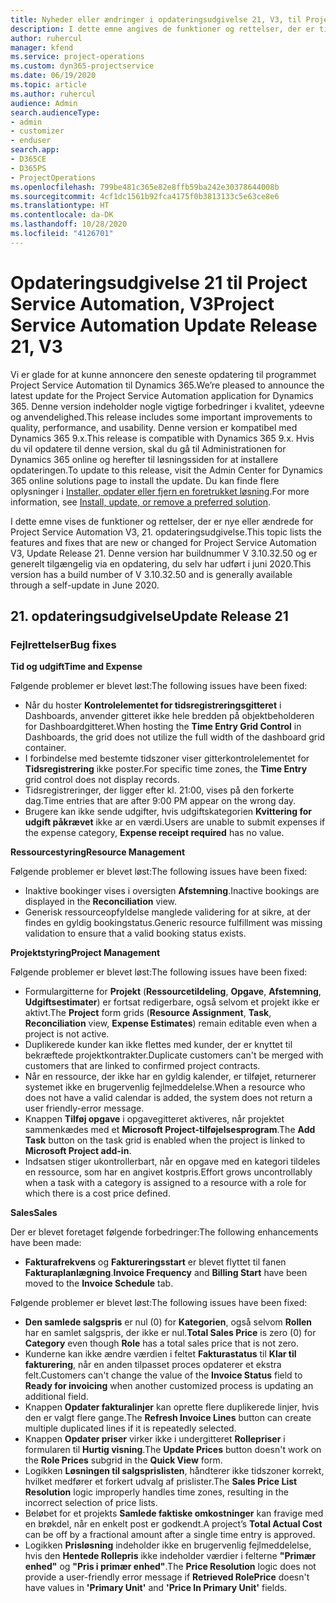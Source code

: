 ```yaml
---
title: Nyheder eller ændringer i opdateringsudgivelse 21, V3, til Project Service Automation
description: I dette emne angives de funktioner og rettelser, der er tilgængelige til Project Service Automation, opdateringsudgivelse 21, V3.
author: ruhercul
manager: kfend
ms.service: project-operations
ms.custom: dyn365-projectservice
ms.date: 06/19/2020
ms.topic: article
ms.author: ruhercul
audience: Admin
search.audienceType:
- admin
- customizer
- enduser
search.app:
- D365CE
- D365PS
- ProjectOperations
ms.openlocfilehash: 799be481c365e82e8ffb59ba242e30378644008b
ms.sourcegitcommit: 4cf1dc1561b92fca4175f0b3813133c5e63ce8e6
ms.translationtype: HT
ms.contentlocale: da-DK
ms.lasthandoff: 10/28/2020
ms.locfileid: "4126701"
---
```

# <a name="project-service-automation-update-release-21-v3"></a><span data-ttu-id="aaa6c-103">Opdateringsudgivelse 21 til Project Service Automation, V3</span><span class="sxs-lookup"><span data-stu-id="aaa6c-103">Project Service Automation Update Release 21, V3</span></span>

<span data-ttu-id="aaa6c-104">Vi er glade for at kunne annoncere den seneste opdatering til programmet Project Service Automation til Dynamics 365.</span><span class="sxs-lookup"><span data-stu-id="aaa6c-104">We’re pleased to announce the latest update for the Project Service Automation application for Dynamics 365.</span></span> <span data-ttu-id="aaa6c-105">Denne version indeholder nogle vigtige forbedringer i kvalitet, ydeevne og anvendelighed.</span><span class="sxs-lookup"><span data-stu-id="aaa6c-105">This release includes some important improvements to quality, performance, and usability.</span></span> <span data-ttu-id="aaa6c-106">Denne version er kompatibel med Dynamics 365 9.x.</span><span class="sxs-lookup"><span data-stu-id="aaa6c-106">This release is compatible with Dynamics 365 9.x.</span></span> <span data-ttu-id="aaa6c-107">Hvis du vil opdatere til denne version, skal du gå til Administrationen for Dynamics 365 online og herefter til løsningssiden for at installere opdateringen.</span><span class="sxs-lookup"><span data-stu-id="aaa6c-107">To update to this release, visit the Admin Center for Dynamics 365 online solutions page to install the update.</span></span> <span data-ttu-id="aaa6c-108">Du kan finde flere oplysninger i [Installer, opdater eller fjern en foretrukket løsning](https://docs.microsoft.com/power-platform/admin/install-remove-preferred-solution).</span><span class="sxs-lookup"><span data-stu-id="aaa6c-108">For more information, see [Install, update, or remove a preferred solution](https://docs.microsoft.com/power-platform/admin/install-remove-preferred-solution).</span></span>

<span data-ttu-id="aaa6c-109">I dette emne vises de funktioner og rettelser, der er nye eller ændrede for Project Service Automation V3, 21. opdateringsudgivelse.</span><span class="sxs-lookup"><span data-stu-id="aaa6c-109">This topic lists the features and fixes that are new or changed for Project Service Automation V3, Update Release 21.</span></span> <span data-ttu-id="aaa6c-110">Denne version har buildnummer V 3.10.32.50 og er generelt tilgængelig via en opdatering, du selv har udført i juni 2020.</span><span class="sxs-lookup"><span data-stu-id="aaa6c-110">This version has a build number of V 3.10.32.50 and is generally available through a self-update in June 2020.</span></span>

## <a name="update-release-21"></a><span data-ttu-id="aaa6c-111">21. opdateringsudgivelse</span><span class="sxs-lookup"><span data-stu-id="aaa6c-111">Update Release 21</span></span>

### <a name="bug-fixes"></a><span data-ttu-id="aaa6c-112">Fejlrettelser</span><span class="sxs-lookup"><span data-stu-id="aaa6c-112">Bug fixes</span></span>

<span data-ttu-id="aaa6c-113">**Tid og udgift**</span><span class="sxs-lookup"><span data-stu-id="aaa6c-113">**Time and Expense**</span></span>

<span data-ttu-id="aaa6c-114">Følgende problemer er blevet løst:</span><span class="sxs-lookup"><span data-stu-id="aaa6c-114">The following issues have been fixed:</span></span>

- <span data-ttu-id="aaa6c-115">Når du hoster **Kontrolelementet for tidsregistreringsgitteret** i Dashboards, anvender gitteret ikke hele bredden på objektbeholderen for Dashboardgitteret.</span><span class="sxs-lookup"><span data-stu-id="aaa6c-115">When hosting the **Time Entry Grid Control** in Dashboards, the grid does not utilize the full width of the dashboard grid container.</span></span>
- <span data-ttu-id="aaa6c-116">I forbindelse med bestemte tidszoner viser gitterkontrolelementet for **Tidsregistrering** ikke poster.</span><span class="sxs-lookup"><span data-stu-id="aaa6c-116">For specific time zones, the **Time Entry** grid control does not display records.</span></span>
- <span data-ttu-id="aaa6c-117">Tidsregistreringer, der ligger efter kl. 21:00, vises på den forkerte dag.</span><span class="sxs-lookup"><span data-stu-id="aaa6c-117">Time entries that are after 9:00 PM appear on the wrong day.</span></span>
- <span data-ttu-id="aaa6c-118">Brugere kan ikke sende udgifter, hvis udgiftskategorien **Kvittering for udgift påkrævet** ikke ar en værdi.</span><span class="sxs-lookup"><span data-stu-id="aaa6c-118">Users are unable to submit expenses if the expense category, **Expense receipt required** has no value.</span></span>

<span data-ttu-id="aaa6c-119">**Ressourcestyring**</span><span class="sxs-lookup"><span data-stu-id="aaa6c-119">**Resource Management**</span></span>

<span data-ttu-id="aaa6c-120">Følgende problemer er blevet løst:</span><span class="sxs-lookup"><span data-stu-id="aaa6c-120">The following issues have been fixed:</span></span>

- <span data-ttu-id="aaa6c-121">Inaktive bookinger vises i oversigten **Afstemning**.</span><span class="sxs-lookup"><span data-stu-id="aaa6c-121">Inactive bookings are displayed in the **Reconciliation** view.</span></span>
- <span data-ttu-id="aaa6c-122">Generisk ressourceopfyldelse manglede validering for at sikre, at der findes en gyldig bookingstatus.</span><span class="sxs-lookup"><span data-stu-id="aaa6c-122">Generic resource fulfillment was missing validation to ensure that a valid booking status exists.</span></span>

<span data-ttu-id="aaa6c-123">**Projektstyring**</span><span class="sxs-lookup"><span data-stu-id="aaa6c-123">**Project Management**</span></span>

<span data-ttu-id="aaa6c-124">Følgende problemer er blevet løst:</span><span class="sxs-lookup"><span data-stu-id="aaa6c-124">The following issues have been fixed:</span></span>

- <span data-ttu-id="aaa6c-125">Formulargitterne for **Projekt** (**Ressourcetildeling**, **Opgave**, **Afstemning**, **Udgiftsestimater**) er fortsat redigerbare, også selvom et projekt ikke er aktivt.</span><span class="sxs-lookup"><span data-stu-id="aaa6c-125">The **Project** form grids (**Resource Assignment**, **Task**, **Reconciliation** view, **Expense Estimates**) remain editable even when a project is not active.</span></span>
- <span data-ttu-id="aaa6c-126">Duplikerede kunder kan ikke flettes med kunder, der er knyttet til bekræftede projektkontrakter.</span><span class="sxs-lookup"><span data-stu-id="aaa6c-126">Duplicate customers can't be merged with customers that are linked to confirmed project contracts.</span></span>
- <span data-ttu-id="aaa6c-127">Når en ressource, der ikke har en gyldig kalender, er tilføjet, returnerer systemet ikke en brugervenlig fejlmeddelelse.</span><span class="sxs-lookup"><span data-stu-id="aaa6c-127">When a resource who does not have a valid calendar is added, the system does not return a user friendly-error message.</span></span>
- <span data-ttu-id="aaa6c-128">Knappen **Tilføj opgave** i opgavegitteret aktiveres, når projektet sammenkædes med et **Microsoft Project-tilføjelsesprogram**.</span><span class="sxs-lookup"><span data-stu-id="aaa6c-128">The **Add Task** button on the task grid is enabled when the project is linked to **Microsoft Project add-in**.</span></span>
- <span data-ttu-id="aaa6c-129">Indsatsen stiger ukontrollerbart, når en opgave med en kategori tildeles en ressource, som har en angivet kostpris.</span><span class="sxs-lookup"><span data-stu-id="aaa6c-129">Effort grows uncontrollably when a task with a category is assigned to a resource with a role for which there is a cost price defined.</span></span>

<span data-ttu-id="aaa6c-130">**Sales**</span><span class="sxs-lookup"><span data-stu-id="aaa6c-130">**Sales**</span></span>

<span data-ttu-id="aaa6c-131">Der er blevet foretaget følgende forbedringer:</span><span class="sxs-lookup"><span data-stu-id="aaa6c-131">The following enhancements have been made:</span></span>

- <span data-ttu-id="aaa6c-132">**Fakturafrekvens** og **Faktureringsstart** er blevet flyttet til fanen **Fakturaplanlægning**.</span><span class="sxs-lookup"><span data-stu-id="aaa6c-132">**Invoice Frequency** and **Billing Start** have been moved to the **Invoice Schedule** tab.</span></span>

<span data-ttu-id="aaa6c-133">Følgende problemer er blevet løst:</span><span class="sxs-lookup"><span data-stu-id="aaa6c-133">The following issues have been fixed:</span></span>

- <span data-ttu-id="aaa6c-134">**Den samlede salgspris** er nul (0) for **Kategorien**, også selvom **Rollen** har en samlet salgspris, der ikke er nul.</span><span class="sxs-lookup"><span data-stu-id="aaa6c-134">**Total Sales Price** is zero (0) for **Category** even though **Role** has a total sales price that is not zero.</span></span>
- <span data-ttu-id="aaa6c-135">Kunderne kan ikke ændre værdien i feltet **Fakturastatus** til **Klar til fakturering**, når en anden tilpasset proces opdaterer et ekstra felt.</span><span class="sxs-lookup"><span data-stu-id="aaa6c-135">Customers can't change the value of the **Invoice Status** field to **Ready for invoicing** when another customized process is updating an additional field.</span></span>
- <span data-ttu-id="aaa6c-136">Knappen **Opdater fakturalinjer** kan oprette flere duplikerede linjer, hvis den er valgt flere gange.</span><span class="sxs-lookup"><span data-stu-id="aaa6c-136">The **Refresh Invoice Lines** button can create multiple duplicated lines if it is repeatedly selected.</span></span>
- <span data-ttu-id="aaa6c-137">Knappen **Opdater priser** virker ikke i undergitteret **Rollepriser** i formularen til **Hurtig visning**.</span><span class="sxs-lookup"><span data-stu-id="aaa6c-137">The **Update Prices** button doesn't work on the **Role Prices** subgrid in the **Quick View** form.</span></span>
- <span data-ttu-id="aaa6c-138">Logikken **Løsningen til salgsprislisten**, håndterer ikke tidszoner korrekt, hvilket medfører et forkert udvalg af prislister.</span><span class="sxs-lookup"><span data-stu-id="aaa6c-138">The **Sales Price List Resolution** logic improperly handles time zones, resulting in the incorrect selection of price lists.</span></span>
- <span data-ttu-id="aaa6c-139">Beløbet for et projekts **Samlede faktiske omkostninger** kan fravige med en brøkdel, når en enkelt post er godkendt.</span><span class="sxs-lookup"><span data-stu-id="aaa6c-139">A project’s **Total Actual Cost** can be off by a fractional amount after a single time entry is approved.</span></span>
- <span data-ttu-id="aaa6c-140">Logikken **Prisløsning** indeholder ikke en brugervenlig fejlmeddelelse, hvis den **Hentede Rollepris** ikke indeholder værdier i felterne **"Primær enhed"** og **"Pris i primær enhed"**.</span><span class="sxs-lookup"><span data-stu-id="aaa6c-140">The **Price Resolution** logic does not provide a user-friendly error message if **Retrieved RolePrice** doesn't have values in **'Primary Unit'** and **'Price In Primary Unit'** fields.</span></span>
